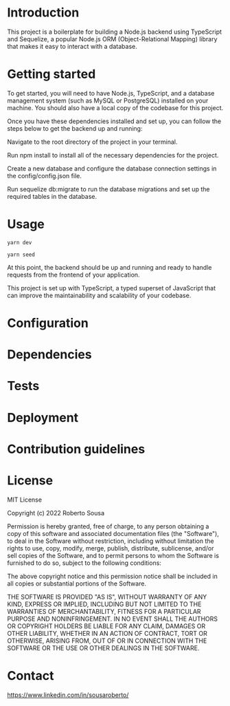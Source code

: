 # Introduction

This project is a boilerplate for building a Node.js backend using TypeScript and Sequelize, a popular Node.js ORM (Object-Relational Mapping) library that makes it easy to interact with a database.

# Getting started

To get started, you will need to have Node.js, TypeScript, and a database management system (such as MySQL or PostgreSQL) installed on your machine. You should also have a local copy of the codebase for this project.

Once you have these dependencies installed and set up, you can follow the steps below to get the backend up and running:

Navigate to the root directory of the project in your terminal.

Run npm install to install all of the necessary dependencies for the project.

Create a new database and configure the database connection settings in the config/config.json file.

Run sequelize db:migrate to run the database migrations and set up the required tables in the database.

# Usage

`yarn dev`

`yarn seed`

At this point, the backend should be up and running and ready to handle requests from the frontend of your application.

This project is set up with TypeScript, a typed superset of JavaScript that can improve the maintainability and scalability of your codebase.

# Configuration

# Dependencies

# Tests

# Deployment

# Contribution guidelines

# License

MIT License

Copyright (c) 2022 Roberto Sousa

Permission is hereby granted, free of charge, to any person obtaining a copy
of this software and associated documentation files (the "Software"), to deal
in the Software without restriction, including without limitation the rights
to use, copy, modify, merge, publish, distribute, sublicense, and/or sell
copies of the Software, and to permit persons to whom the Software is
furnished to do so, subject to the following conditions:

The above copyright notice and this permission notice shall be included in all
copies or substantial portions of the Software.

THE SOFTWARE IS PROVIDED "AS IS", WITHOUT WARRANTY OF ANY KIND, EXPRESS OR
IMPLIED, INCLUDING BUT NOT LIMITED TO THE WARRANTIES OF MERCHANTABILITY,
FITNESS FOR A PARTICULAR PURPOSE AND NONINFRINGEMENT. IN NO EVENT SHALL THE
AUTHORS OR COPYRIGHT HOLDERS BE LIABLE FOR ANY CLAIM, DAMAGES OR OTHER
LIABILITY, WHETHER IN AN ACTION OF CONTRACT, TORT OR OTHERWISE, ARISING FROM,
OUT OF OR IN CONNECTION WITH THE SOFTWARE OR THE USE OR OTHER DEALINGS IN THE
SOFTWARE.

# Contact

https://www.linkedin.com/in/sousaroberto/
